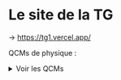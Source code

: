 # Le site de la TG

→ https://tg1.vercel.app/

QCMs de physique :

<details>
  <summary>Voir les QCMs</summary>
  
  
[V01a - Les réactions acide-bases](https://docs.google.com/forms/d/e/1FAIpQLScs0p-hAs4qwBsNyzVqZ8K_a3mnUCwHZ0voUk3DLHQXfZxFwA/viewform)

[V01b - Schéma de Lewis couple acide-base](https://docs.google.com/forms/d/e/1FAIpQLSfNiMVD0oMJcJ-i3Lc-prZkJ5pJCl1pFWNRQ8YSl8l3hwNtQw/viewform)

[V01c - pH d&#39;une solution aqueuse](https://docs.google.com/forms/d/e/1FAIpQLScObvvsM_dNuu-nUF-VREwyZHfvWETUbz-FNMSDI1lR64ZCsA/viewform)

---

[V02a - Les gaz parfaits](https://docs.google.com/forms/d/e/1FAIpQLSem_vEVrfg12v_2OuKqvFkzZb70VoQV9b2U3hmQBz2A703Mtw/viewform)

[V02b - Absorbance et loi de Beer Lambert](https://docs.google.com/forms/d/e/1FAIpQLScxrvHBO22cu0MQ_Vkcd8HcxYyy8gv2p5ohSXz8yXcJs7oEnw/viewform)

[V02c - Conductivité d&#39;une solution](https://docs.google.com/forms/d/e/1FAIpQLSfRB4QQmbgGoNT2PeqMulEFlL-LYjFwTw9KAbubTSEizpDM0A/viewform)

[V02d - Dosages par étalonnage](https://docs.google.com/forms/d/e/1FAIpQLSdfrieYhxLWtw8B3fqOilA7eU1tn9dsKZTtSzj-PqP4IXxt5g/viewform)

---

[V03a - Révision sur les titrages](https://docs.google.com/forms/d/e/1FAIpQLSc5qXHoCEktUHDcZZSgsdAu1G8WhcLLa2jcP9f3-00hx0Tp1w/viewform)

[V03b - Le titre massique](https://docs.google.com/forms/d/e/1FAIpQLSfPl20ObPRjWkbXwUfwSq4qg25GM4-e63WIW-jWPJyKU5tR3g/viewform)

[V03c - Suivi conductimétrique et pH-métrique d&#39;un titrage](https://docs.google.com/forms/d/e/1FAIpQLSdi64L0WsOP8rYHBt0qpMT0NHpPwWkfI_6KN3dOU5fr6OmNHA/viewform)

---

[V04a - Décrire un mouvement](https://docs.google.com/forms/d/e/1FAIpQLSfmCiiiW_e9gWI5BABO1zSnbYqz0yUKxjlpDTwlL_IJ569yHQ/viewform)

[V04b - Les lois de Newton](https://docs.google.com/forms/d/e/1FAIpQLSeBAEHuv6-_KhGE8vDqM1EzOGv4vp0bIt1oQgxr_LH_uYWIqg/viewform)

---

[V05a - Mouvement dans le champ de pesanteur](https://docs.google.com/forms/d/e/1FAIpQLSdPXNPMDmqe5m2RlVu1bsA_oWeA7O8pOAzhy02JofBvO7_l6w/viewform)

[V05d - Mouvement dans un champ électrique uniforme](https://docs.google.com/forms/d/e/1FAIpQLSfJLCtz71fN_rHhMBRLhw2u6NERjyMOt0B6PUa8YPhIXKxZeA/viewform)

[V06c - Mouvements des satellites et planètes](https://docs.google.com/forms/d/e/1FAIpQLSeHF2wYoJl0JTFgUqlNseHPWOv-P-9TyA_IaCNWDKFRL1iN_w/viewform)

[V06e - Les lois de Kepler](https://docs.google.com/forms/d/e/1FAIpQLSf-Z1XTMeQAUXTNYrnsjO84KRStQ3sjvKnjXi6fMrR3JZeayQ/viewform)

---

[V07a - Les facteurs cinétiques](https://docs.google.com/forms/d/e/1FAIpQLSfLSAyZLoWME5gkddtKX9JPRIj3TYciFA947TaV7A-ldGR1Rg/viewform)

[V07b - Suivi temporel et vitesses volumiques](https://docs.google.com/forms/d/e/1FAIpQLSduI9qr20uRbNvKDPyQg-KTf3I46z5hKBWQdEI4AMPNxEXgWw/viewform)

[V07c - Loi de vitesse](https://docs.google.com/forms/d/e/1FAIpQLScqz36DXEVLcVo6daX44RrYxuGD-nQXQVtitGkkNrO6NQFzAw/viewform)

---

[V08a - Équilibres chimiques](https://docs.google.com/forms/d/e/1FAIpQLSc1sDtspNaACeD01Q1xGEgeD8WMlAY5N6UdhckeWZ083LYN0w/viewform)

[V08b - Critère d&#39;évolution spontané d&#39;un système chimique](https://docs.google.com/forms/d/e/1FAIpQLSd2Z2_pTgWcGR7T9T8A5qFO1gBVBDOI7f7seeoWXeu9sQk5Ug/viewform)

---

[V09a - Force des acides et des bases](https://docs.google.com/forms/d/e/1FAIpQLScNpZqxtNdfs0xvnDOIlHBFvtsUo8q95hPBzt6p7udmHbBjnQ/viewform)

[V09bc - Diagrammes de distribution et de prédominance](https://docs.google.com/forms/d/e/1FAIpQLSf371za09ZfWdF9LkKpDwqsjSMvwj-bECaKe656jMI2S4wOpg/viewform)

---

[V10a - Caractéristiques des ondes et ondes sonores](https://docs.google.com/forms/d/e/1FAIpQLSet78cbXA52mASDPeyVuzvOxNpkxzMLSsuYB7tN_cQA733WAw/viewform)

[V10b - La diffraction](https://docs.google.com/forms/d/e/1FAIpQLSc4sZOQOgr7aNx6UZTkn1vivDaIab4KUygKRvuD96BkpA9pvg/viewform)

[V10c - Les interférences](https://docs.google.com/forms/d/e/1FAIpQLScnNj1iVjfhz-mRmm-TYpoG6Hg7hlk1oTHQ79ZT2qHztaRzhg/viewform)

---

[V11 - La lunette astronomique](https://docs.google.com/forms/d/e/1FAIpQLSfLUd6d8xmhU7G-n6ohjUn-9WYxPzMEyNyEDXPdceLqzfl_ng/viewform)

---

[V12a - Intensité et condensateurs](https://docs.google.com/forms/d/e/1FAIpQLSfP7WIN3_DPRV5mWeg8iA3h7ja_n8O6eUu4Yb5Vu70DVP0Mug/viewform)

[V12b - Le dipôle RC](https://docs.google.com/forms/d/e/1FAIpQLScu9EFvIAGuHFJcDOu0xnb-aKCGTAtFXf7spljvlOaD7-ZZQg/viewform)

---

[V13 révisions : Les molécules organiques](https://docs.google.com/forms/d/e/1FAIpQLScRYAkcgbztzpVFeKFPivVqHnJ8ABoi09xxaH3CC3gOf_D5aQ/viewform)

[V13a - Spectroscopie IR](https://docs.google.com/forms/d/e/1FAIpQLSenfTQB__7MSWd3ZL-odDusSOumMEnjETnlfXc0TVWudxZFZw/viewform)

[V13b - Structure et propriétés des molécules organiques](https://docs.google.com/forms/d/e/1FAIpQLScWtUvmNq5xejFa3IJO0SwLJp4T8fJY1LaDXRPf_Y2GMemwBQ/viewform)

---

[V14 - Optimiser une étape de synthèse organique](https://docs.google.com/forms/d/e/1FAIpQLSeXvrvpML4jrw5fvSF0cAtfIR6fBKwOb1DP-vmGjWzhV5EETQ/viewform)

---

[V15a - Le modèle du gaz parfait](https://docs.google.com/forms/d/e/1FAIpQLSf4jIXaUZUI_8GT0I20lOowgoKWQbxgx0pw36gxpQDfDM0hCQ/viewform)

[V15b - Premier principe de la thermodynamique](https://docs.google.com/forms/d/e/1FAIpQLSd1kCy4XmI8mwvz7DcHRKLWVfmYXTRqArwzkkgvNknBtVjZzQ/viewform)
  
</details>
